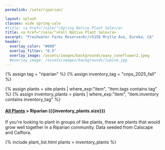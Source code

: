 ```yaml
---
permalink: /sale/riparian/

layout: splash
classes: wide spring-sale
#title: <a href="/sale/">Spring Native Plant Sale</a> 
title: <a href="/sale/">Fall Native Plant Sale</a> 
excerpt: "Freshwater Farms Reserve<br/>5158 Mrytle Ave, Eureka, CA"
header:
  overlay_color: "#000"
  overlay_filter: "0.5"
  overlay_image: /assets/images/backgrounds/waxy_coneflower2.jpeg
  #overlay_image: /assets/images/backgrounds/lupine.jpg
---
```



<!-- Jekyll 3.9 doesnt support and/or in where_exp so we have to do this the messy way -->

{% assign tag = "riparian" %}
{% assign inventory_tag = "cnps_2025_fall" %}

{% assign plants = site.plants | where_exp:"item",
    "item.tags contains tag" %}
{% assign inventory_plants = plants | where_exp:"item",
    "item.inventory contains inventory_tag" %}

<div class="subheading">
    <h4><a href="/sale/all/">All Plants</a> >  Riparian ({{inventory_plants.size}})</h4>
    <p class="notice">
        If you're looking to plant in groups of like plants, these are plants that would grow well together in a Riparian community. Data seeded from Calscape and Calflora.
    </p>
</div>

{% include plant_list.html 
    plants = inventory_plants
%}






